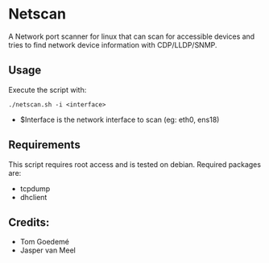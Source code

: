 # Netscan

A Network port scanner for linux that can scan for accessible devices and tries to find network device information with CDP/LLDP/SNMP.

## Usage

Execute the script with:

    ./netscan.sh -i <interface>

- $Interface is the network interface to scan (eg: eth0, ens18)

## Requirements

This script requires root access and is tested on debian.
Required packages are:

- tcpdump
- dhclient

## Credits:

- Tom Goedemé
- Jasper van Meel
